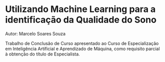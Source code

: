 # Utilizando Machine Learning para a identificação da Qualidade do Sono 
Autor: Marcelo Soares Souza

Trabalho de Conclusão de Curso apresentado ao Curso de Especialização em Inteligência Artificial e Aprendizado de Máquina, como requisito parcial à obtenção do título de Especialista.
